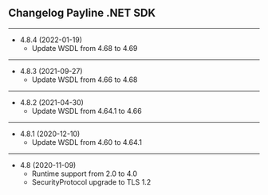 ﻿## Changelog Payline .NET SDK
---------------------------------------- 
* 4.8.4 (2022-01-19)
  * Update WSDL from 4.68 to 4.69

---------------------------------------- 
* 4.8.3 (2021-09-27)
  * Update WSDL from 4.66 to 4.68

---------------------------------------- 
* 4.8.2 (2021-04-30)
    * Update WSDL from 4.64.1 to 4.66
   
---------------------------------------- 
* 4.8.1 (2020-12-10)
    * Update WSDL from 4.60 to 4.64.1

---------------------------------------- 
* 4.8 (2020-11-09)
    * Runtime support from 2.0 to 4.0
    * SecurityProtocol upgrade to TLS 1.2
